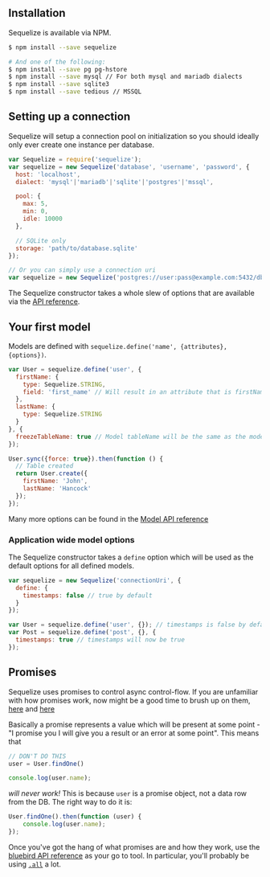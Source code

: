 ## Installation

Sequelize is available via NPM.

```bash
$ npm install --save sequelize

# And one of the following:
$ npm install --save pg pg-hstore
$ npm install --save mysql // For both mysql and mariadb dialects
$ npm install --save sqlite3
$ npm install --save tedious // MSSQL
```

## Setting up a connection

Sequelize will setup a connection pool on initialization so you should ideally only ever create one instance per database.

```js
var Sequelize = require('sequelize');
var sequelize = new Sequelize('database', 'username', 'password', {
  host: 'localhost',
  dialect: 'mysql'|'mariadb'|'sqlite'|'postgres'|'mssql',

  pool: {
    max: 5,
    min: 0,
    idle: 10000
  },

  // SQLite only
  storage: 'path/to/database.sqlite'
});

// Or you can simply use a connection uri
var sequelize = new Sequelize('postgres://user:pass@example.com:5432/dbname');
```

The Sequelize constructor takes a whole slew of options that are available via the [API reference](http://sequelize.readthedocs.org/en/latest/api/sequelize/).

## Your first model

Models are defined with `sequelize.define('name', {attributes}, {options})`.

```js
var User = sequelize.define('user', {
  firstName: {
    type: Sequelize.STRING,
    field: 'first_name' // Will result in an attribute that is firstName when user facing but first_name in the database
  },
  lastName: {
    type: Sequelize.STRING
  }
}, {
  freezeTableName: true // Model tableName will be the same as the model name
});

User.sync({force: true}).then(function () {
  // Table created
  return User.create({
    firstName: 'John',
    lastName: 'Hancock'
  });
});
```

Many more options can be found in the [Model API reference](http://sequelize.readthedocs.org/en/latest/api/model/)

### Application wide model options

The Sequelize constructor takes a `define` option which will be used as the default options for all defined models.

```js
var sequelize = new Sequelize('connectionUri', {
  define: {
    timestamps: false // true by default
  }
});

var User = sequelize.define('user', {}); // timestamps is false by default
var Post = sequelize.define('post', {}, {
  timestamps: true // timestamps will now be true
});
```

## Promises
Sequelize uses promises to control async control-flow. If you are unfamiliar with how promises work, now might be a good time to brush up on them, [here](https://github.com/wbinnssmith/awesome-promises) and [here](https://github.com/petkaantonov/bluebird#what-are-promises-and-why-should-i-use-them)

Basically a promise represents a value which will be present at some point - "I promise you I will give you a result or an error at some point". This means that

```js
// DON'T DO THIS
user = User.findOne()

console.log(user.name);
```

_will never work!_ This is because `user` is a promise object, not a data row from the DB. The right way to do it is:

```js
User.findOne().then(function (user) {
    console.log(user.name);
});
```

Once you've got the hang of what promises are and how they work, use the [bluebird API reference](https://github.com/petkaantonov/bluebird/blob/master/API.md) as your go to tool. In particular, you'll probably be using [`.all`](https://github.com/petkaantonov/bluebird/blob/master/API.md#all---promise) a lot.  
